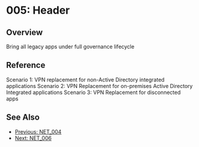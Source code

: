 ﻿# 005: Header
## Overview
Bring all legacy apps under full governance lifecycle

## Reference
Scenario 1: VPN replacement for non-Active Directory integrated applications   Scenario 2: VPN Replacement for on-premises Active Directory Integrated applications  Scenario 3: VPN Replacement for disconnected apps

## See Also
- [Previous: NET_004](NET_004.md)
- [Next: NET_006](NET_006.md)
